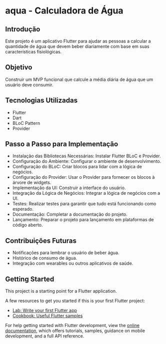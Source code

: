 # aqua - Calculadora de Água


## Introdução
Este projeto é um aplicativo Flutter para ajudar as pessoas a calcular a quantidade de água que devem beber diariamente com base em suas características fisiológicas.

## Objetivo
Construir um MVP funcional que calcule a média diária de água que um usuário deve consumir.

## Tecnologias Utilizadas
- Flutter
- Dart
- BLoC Pattern
- Provider

## Passo a Passo para Implementação
- Instalação das Bibliotecas Necessárias: Instalar Flutter BLoC e Provider.
- Configuração do Ambiente: Configurar o ambiente de desenvolvimento.
- Configuração do BLoC: Criar blocos para lidar com a lógica de negócios.
- Configuração do Provider: Usar o Provider para fornecer os blocos à árvore de widgets.
- Implementação da UI: Construir a interface do usuário.
- Integração da Lógica de Negócios: Integrar a lógica de negócios com a UI.
- Testes: Realizar testes para garantir que tudo está funcionando como esperado.
- Documentação: Completar a documentação do projeto.
- Lançamento: Preparar o projeto para lançamento em plataformas de código aberto.

## Contribuições Futuras
- Notificações para lembrar o usuário de beber água.
- Histórico de consumo de água.
- Integração com wearables ou outros aplicativos de saúde.


## Getting Started

This project is a starting point for a Flutter application.

A few resources to get you started if this is your first Flutter project:

- [Lab: Write your first Flutter app](https://docs.flutter.dev/get-started/codelab)
- [Cookbook: Useful Flutter samples](https://docs.flutter.dev/cookbook)

For help getting started with Flutter development, view the
[online documentation](https://docs.flutter.dev/), which offers tutorials,
samples, guidance on mobile development, and a full API reference.
